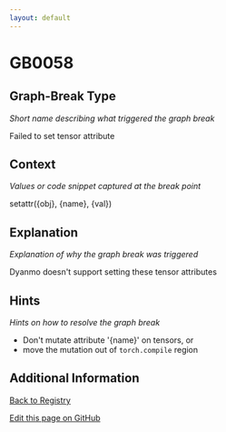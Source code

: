```yaml
---
layout: default
---
```

# GB0058

## Graph-Break Type
*Short name describing what triggered the graph break*

Failed to set tensor attribute

## Context
*Values or code snippet captured at the break point*

setattr({obj}, {name}, {val})

## Explanation
*Explanation of why the graph break was triggered*

Dyanmo doesn't support setting these tensor attributes

## Hints
*Hints on how to resolve the graph break*

- Don't mutate attribute '{name}' on tensors, or 
- move the mutation out of `torch.compile` region


## Additional Information

<!-- ADDITIONAL INFORMATION START - Add custom information below this line -->

<!-- ADDITIONAL INFORMATION END -->

[Back to Registry](../index.html)

[Edit this page on GitHub](https://github.com/pytorch-labs/compile-graph-break-site/edit/main/docs/gb/gb0058.md)
